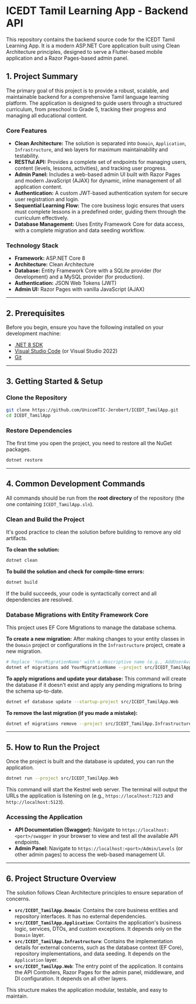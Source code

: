 # ICEDT Tamil Learning App - Backend API

This repository contains the backend source code for the ICEDT Tamil Learning App. It is a modern ASP.NET Core application built using Clean Architecture principles, designed to serve a Flutter-based mobile application and a Razor Pages-based admin panel.

## 1. Project Summary

The primary goal of this project is to provide a robust, scalable, and maintainable backend for a comprehensive Tamil language learning platform. The application is designed to guide users through a structured curriculum, from preschool to Grade 5, tracking their progress and managing all educational content.

### Core Features
- **Clean Architecture:** The solution is separated into `Domain`, `Application`, `Infrastructure`, and `Web` layers for maximum maintainability and testability.
- **RESTful API:** Provides a complete set of endpoints for managing users, content (levels, lessons, activities), and tracking user progress.
- **Admin Panel:** Includes a web-based admin UI built with Razor Pages and modern JavaScript (AJAX) for dynamic, inline management of all application content.
- **Authentication:** A custom JWT-based authentication system for secure user registration and login.
- **Sequential Learning Flow:** The core business logic ensures that users must complete lessons in a predefined order, guiding them through the curriculum effectively.
- **Database Management:** Uses Entity Framework Core for data access, with a complete migration and data seeding workflow.

### Technology Stack
- **Framework:** ASP.NET Core 8
- **Architecture:** Clean Architecture
- **Database:** Entity Framework Core with a SQLite provider (for development) and a MySQL provider (for production).
- **Authentication:** JSON Web Tokens (JWT)
- **Admin UI:** Razor Pages with vanilla JavaScript (AJAX)

---

## 2. Prerequisites

Before you begin, ensure you have the following installed on your development machine:
- [.NET 8 SDK](https://dotnet.microsoft.com/download/dotnet/8.0)
- [Visual Studio Code](https://code.visualstudio.com/) (or Visual Studio 2022)
- [Git](https://git-scm.com/)

---

## 3. Getting Started & Setup

### Clone the Repository
```bash
git clone https://github.com/UnicomTIC-Jerobert/ICEDT_TamilApp.git
cd ICEDT_TamilApp
```

### Restore Dependencies
The first time you open the project, you need to restore all the NuGet packages.
```bash
dotnet restore
```

---

## 4. Common Development Commands

All commands should be run from the **root directory** of the repository (the one containing `ICEDT_TamilApp.sln`).

### Clean and Build the Project

It's good practice to clean the solution before building to remove any old artifacts.

**To clean the solution:**
```bash
dotnet clean
```

**To build the solution and check for compile-time errors:**
```bash
dotnet build
```
If the build succeeds, your code is syntactically correct and all dependencies are resolved.

### Database Migrations with Entity Framework Core

This project uses EF Core Migrations to manage the database schema.

**To create a new migration:**
After making changes to your entity classes in the `Domain` project or configurations in the `Infrastructure` project, create a new migration.

```bash
# Replace 'YourMigrationName' with a descriptive name (e.g., AddUserAvatarUrl)
dotnet ef migrations add YourMigrationName --project src/ICEDT_TamilApp.Infrastructure --startup-project src/ICEDT_TamilApp.Web
```

**To apply migrations and update your database:**
This command will create the database if it doesn't exist and apply any pending migrations to bring the schema up-to-date.

```bash
dotnet ef database update --startup-project src/ICEDT_TamilApp.Web
```

**To remove the last migration (if you made a mistake):**
```bash
dotnet ef migrations remove --project src/ICEDT_TamilApp.Infrastructure --startup-project src/ICEDT_TamilApp.Web
```

---

## 5. How to Run the Project

Once the project is built and the database is updated, you can run the application.

```bash
dotnet run --project src/ICEDT_TamilApp.Web
```

This command will start the Kestrel web server. The terminal will output the URLs the application is listening on (e.g., `https://localhost:7123` and `http://localhost:5123`).

### Accessing the Application
- **API Documentation (Swagger):** Navigate to `https://localhost:<port>/swagger` in your browser to view and test all the available API endpoints.
- **Admin Panel:** Navigate to `https://localhost:<port>/Admin/Levels` (or other admin pages) to access the web-based management UI.

---

## 6. Project Structure Overview

The solution follows Clean Architecture principles to ensure separation of concerns.

-   **`src/ICEDT_TamilApp.Domain`**: Contains the core business entities and repository interfaces. It has no external dependencies.
-   **`src/ICEDT_TamilApp.Application`**: Contains the application's business logic, services, DTOs, and custom exceptions. It depends only on the `Domain` layer.
-   **`src/ICEDT_TamilApp.Infrastructure`**: Contains the implementation details for external concerns, such as the database context (EF Core), repository implementations, and data seeding. It depends on the `Application` layer.
-   **`src/ICEDT_TamilApp.Web`**: The entry point of the application. It contains the API Controllers, Razor Pages for the admin panel, middleware, and DI configuration. It depends on all other layers.

This structure makes the application modular, testable, and easy to maintain.
```